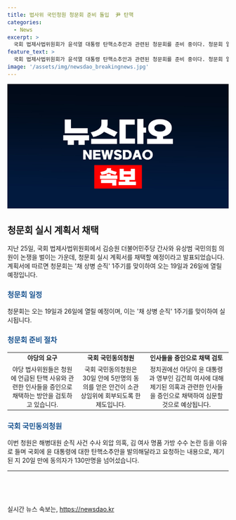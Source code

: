 ```yaml
---
title: 법사위 국민청원 청문회 준비 돌입  尹 탄핵
categories:
  - News
excerpt: >
  국회 법제사법위원회가 윤석열 대통령 탄핵소추안과 관련된 청문회를 준비 중이다. 청문회 일정은 19일과 26일로 예정되어 있으며, 야당은 탄핵 사유와 관련된 인사들을 증인으로 채택하는 방안을 검토 중이다. 국회 국민동의청원은 5만명의 동의를 얻으면 상임위에 회부되는데, 윤 대통령에 대한 탄핵소추안을 발의하는 청원은 130만명의 동의를 넘어섰다. 이에 따라 정치권은 대련된 인사들을 불러내 심문할 것으로 전망되고 있다.
feature_text: >
  국회 법제사법위원회가 윤석열 대통령 탄핵소추안과 관련된 청문회를 준비 중이다. 청문회 일정은 19일과 26일로 예정되어 있으며, 야당은 탄핵 사유와 관련된 인사들을 증인으로 채택하는 방안을 검토 중이다. 국회 국민동의청원은 5만명의 동의를 얻으면 상임위에 회부되는데, 윤 대통령에 대한 탄핵소추안을 발의하는 청원은 130만명의 동의를 넘어섰다. 이에 따라 정치권은 대련된 인사들을 불러내 심문할 것으로 전망되고 있다.
image: '/assets/img/newsdao_breakingnews.jpg'
---
```


<p><img src="/assets/img/newsdao_breakingnews.jpg" alt="koreaapp 속보" /></p>

<h2 data-ke-size="size26">청문회 실시 계획서 채택</h2>

<p data-ke-size="size16">지난 25일, 국회 법제사법위원회에서 김승원 더불어민주당 간사와 유상범 국민의힘 의원이 논쟁을 벌이는 가운데, 청문회 실시 계획서를 채택할 예정이라고 발표되었습니다. 계획서에 따르면 청문회는 '채 상병 순직' 1주기를 맞이하여 오는 19일과 26일에 열릴 예정입니다.</p>

<h3><b><span style="color: #1a5490;">청문회 일정</span></b></h3>

<p data-ke-size="size16">청문회는 오는 19일과 26일에 열릴 예정이며, 이는 '채 상병 순직' 1주기를 맞이하여 실시됩니다.</p>

<h3><b><span style="color: #1a5490;">청문회 준비 절차</span></b></h3>

<table>
    <tr>
        <td style="text-align: center; height: 17px;"><b>야당의 요구</b></td>
        <td style="text-align: center; height: 17px;"><b>국회 국민동의청원</b></td>
        <td style="text-align: center; height: 17px;"><b>인사들을 증인으로 채택 검토</b></td>
    </tr>
    <tr>
        <td style="text-align: center; height: 17px;">야당 법사위원들은 청원에 언급된 탄핵 사유와 관련한 인사들을 증인으로 채택하는 방안을 검토하고 있습니다.</td>
        <td style="text-align: center; height: 17px;">국회 국민동의청원은 30일 안에 5만명의 동의를 얻은 안건이 소관 상임위에 회부되도록 한 제도입니다.</td>
        <td style="text-align: center; height: 17px;">정치권에선 야당이 윤 대통령과 영부인 김건희 여사에 대해 제기된 의혹과 관련한 인사들을 증인으로 채택하여 심문할 것으로 예상됩니다.</td>
    </tr>
</table>

<h3><b><span style="color: #1a5490;">국회 국민동의청원</span></b></h3>

<p data-ke-size="size16">이번 청원은 해병대원 순직 사건 수사 외압 의혹, 김 여사 명품 가방 수수 논란 등을 이유로 들며 국회에 윤 대통령에 대한 탄핵소추안을 발의해달라고 요청하는 내용으로, 제기된 지 20일 만에 동의자가 130만명을 넘어섰습니다.</p>

<hr>

<p data-ke-size="size16">&nbsp;</p>

<p data-ke-size="size16">&nbsp;</p>
실시간 뉴스 속보는, <a href="https://newsdao.kr" rel="dofollow">https://newsdao.kr</a>


